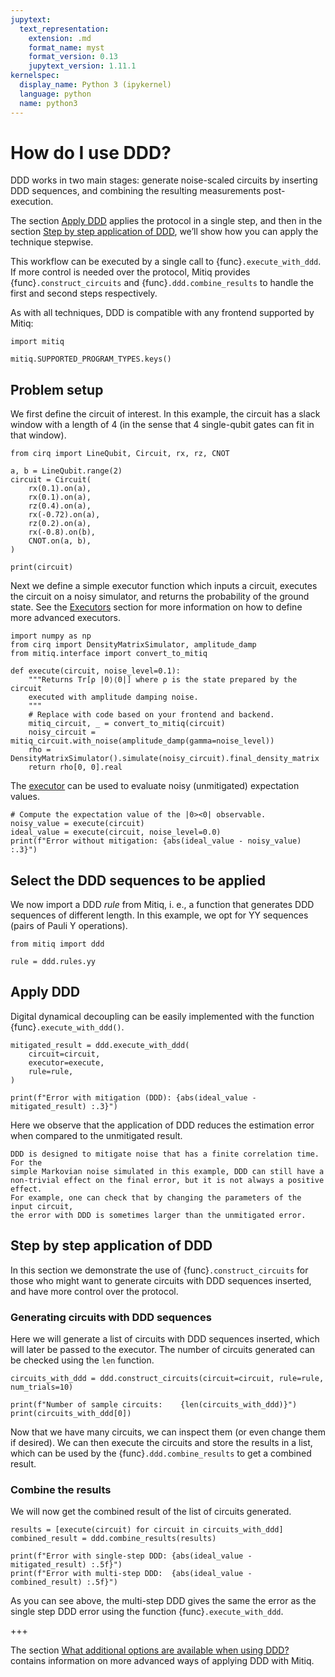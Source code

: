 ```yaml
---
jupytext:
  text_representation:
    extension: .md
    format_name: myst
    format_version: 0.13
    jupytext_version: 1.11.1
kernelspec:
  display_name: Python 3 (ipykernel)
  language: python
  name: python3
---
```


# How do I use DDD?
DDD works in two main stages: generate noise-scaled circuits by inserting DDD sequences, and combining the resulting measurements post-execution.

The section [Apply DDD](#apply-ddd) applies the protocol in a single step, and then in the section [Step by step application of DDD](#step-by-step-application-of-ddd), we’ll show how you can apply the technique stepwise.

This workflow can be executed by a single call to {func}`.execute_with_ddd`.
If more control is needed over the protocol, Mitiq provides {func}`.construct_circuits` and {func}`.ddd.combine_results` to handle the first and second steps respectively.

As with all techniques, DDD is compatible with any frontend supported by Mitiq:

```{code-cell} ipython3
import mitiq

mitiq.SUPPORTED_PROGRAM_TYPES.keys()
```


## Problem setup
We first define the circuit of interest. In this example, the circuit has a
slack window with a length of 4 (in the sense that 4 single-qubit gates can fit in that window).

```{code-cell} ipython3
from cirq import LineQubit, Circuit, rx, rz, CNOT

a, b = LineQubit.range(2)
circuit = Circuit(
    rx(0.1).on(a),
    rx(0.1).on(a),
    rz(0.4).on(a),
    rx(-0.72).on(a),
    rz(0.2).on(a),
    rx(-0.8).on(b),
    CNOT.on(a, b),
)

print(circuit)
```

Next we define a simple executor function which inputs a circuit, executes
the circuit on a noisy simulator, and returns the probability of the ground
state. See the [Executors](executors.md) section for more information on
how to define more advanced executors.

```{code-cell} ipython3
import numpy as np
from cirq import DensityMatrixSimulator, amplitude_damp
from mitiq.interface import convert_to_mitiq

def execute(circuit, noise_level=0.1):
    """Returns Tr[ρ |0⟩⟨0|] where ρ is the state prepared by the circuit
    executed with amplitude damping noise.
    """
    # Replace with code based on your frontend and backend.
    mitiq_circuit, _ = convert_to_mitiq(circuit)
    noisy_circuit = mitiq_circuit.with_noise(amplitude_damp(gamma=noise_level))
    rho = DensityMatrixSimulator().simulate(noisy_circuit).final_density_matrix
    return rho[0, 0].real
```

The [executor](executors.md) can be used to evaluate noisy (unmitigated)
expectation values.

```{code-cell} ipython3
# Compute the expectation value of the |0><0| observable.
noisy_value = execute(circuit)
ideal_value = execute(circuit, noise_level=0.0)
print(f"Error without mitigation: {abs(ideal_value - noisy_value) :.3}")
```

## Select the DDD sequences to be applied
We now import a DDD _rule_ from Mitiq, i. e., a function that generates DDD sequences of different length.
In this example, we opt for YY sequences (pairs of Pauli Y operations).
```{code-cell} ipython3
from mitiq import ddd

rule = ddd.rules.yy
```

## Apply DDD
Digital dynamical decoupling can be easily implemented with the function
{func}`.execute_with_ddd()`.

```{code-cell} ipython3
mitigated_result = ddd.execute_with_ddd(
    circuit=circuit,
    executor=execute,
    rule=rule,
)
```

```{code-cell} ipython3
print(f"Error with mitigation (DDD): {abs(ideal_value - mitigated_result) :.3}")
```

Here we observe that the application of DDD reduces the estimation error when compared
to the unmitigated result.

```{admonition} Note:
DDD is designed to mitigate noise that has a finite correlation time. For the
simple Markovian noise simulated in this example, DDD can still have a
non-trivial effect on the final error, but it is not always a positive effect.
For example, one can check that by changing the parameters of the input circuit,
the error with DDD is sometimes larger than the unmitigated error.
```

## Step by step application of DDD

In this section we demonstrate the use of {func}`.construct_circuits` for those who might want to generate circuits with DDD sequences inserted, and have more control over the protocol.

### Generating circuits with DDD sequences

Here we will generate a list of circuits with DDD sequences inserted, which will later be passed to the executor. The number of circuits generated can be checked using the `len` function.

```{code-cell} ipython3
circuits_with_ddd = ddd.construct_circuits(circuit=circuit, rule=rule, num_trials=10)

print(f"Number of sample circuits:    {len(circuits_with_ddd)}")
print(circuits_with_ddd[0])
```

Now that we have many circuits, we can inspect them (or even change them if desired).
We can then execute the circuits and store the results in a list, which can be used by the {func}`.ddd.combine_results` to get a combined result.

### Combine the results

We will now get the combined result of the list of circuits generated.

```{code-cell} ipython3
results = [execute(circuit) for circuit in circuits_with_ddd]
combined_result = ddd.combine_results(results)

print(f"Error with single-step DDD: {abs(ideal_value - mitigated_result) :.5f}")
print(f"Error with multi-step DDD:  {abs(ideal_value - combined_result) :.5f}")
```

As you can see above, the multi-step DDD gives the same the error as the single step DDD error using the function {func}`.execute_with_ddd`.

+++

The section
[What additional options are available when using DDD?](ddd-3-options.md)
contains information on more advanced ways of applying DDD with Mitiq.
